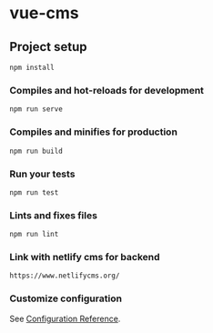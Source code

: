 # vue-cms

## Project setup
```
npm install
```

### Compiles and hot-reloads for development
```
npm run serve
```

### Compiles and minifies for production
```
npm run build
```

### Run your tests
```
npm run test
```

### Lints and fixes files
```
npm run lint
```
### Link with netlify cms for backend
```
https://www.netlifycms.org/
```
### Customize configuration
See [Configuration Reference](https://cli.vuejs.org/config/).
